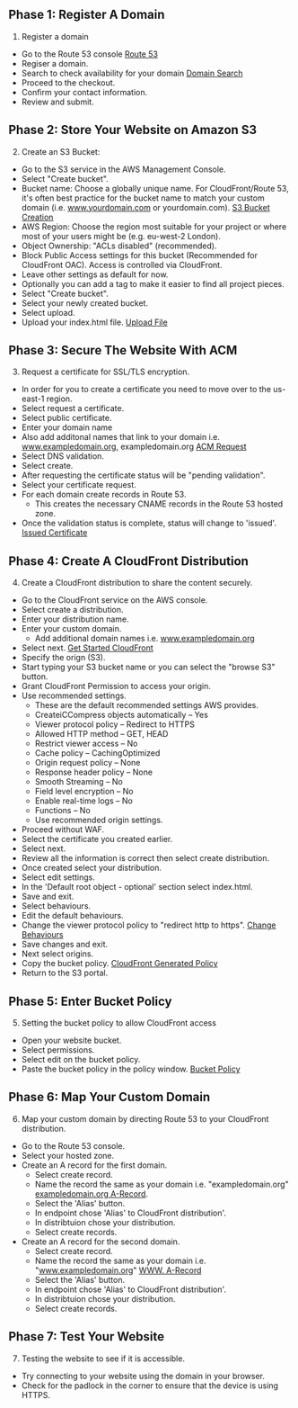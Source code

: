 ## Phase 1: Register A Domain
1. Register a domain
  - Go to the Route 53 console [Route 53](screenshots/visual-guides/1.route53-homepage.png)
  - Regiser a domain.
  - Search to check availability for your domain [Domain Search](screenshots/visual-guides/1.register-domain.png)
  - Proceed to the checkout.
  - Confirm your contact information.
  - Review and submit. 

## Phase 2: Store Your Website on Amazon S3
2. Create an S3 Bucket: 		
  - Go to the S3 service in the AWS Management Console.
  - Select "Create bucket". 
  - Bucket name: Choose a globally unique name. For CloudFront/Route 53, it's often best practice for the bucket name to match your custom domain (i.e. www.yourdomain.com or yourdomain.com). [S3 Bucket Creation](screenshots/visual-guides/2.create-bucket.png)
  - AWS Region: Choose the region most suitable for your project or where most of your users might be (e.g. eu-west-2 London).
  - Object Ownership: "ACLs disabled" (recommended).
  - Block Public Access settings for this bucket (Recommended for CloudFront OAC). Access is controlled via CloudFront.
  - Leave other settings as default for now.
  - Optionally you can add a tag to make it easier to find all project pieces.
  - Select "Create bucket".
  - Select your newly created bucket.
  - Select upload.
  - Upload your index.html file. [Upload File](screenshots/visual-guides/2.upload-file.png)

## Phase 3: Secure The Website With ACM
3. Request a certificate for SSL/TLS encryption. 
  - In order for you to create a certificate you need to move over to the us-east-1 region.
  - Select request a certificate.
  - Select public certificate. 
  - Enter your domain name 
  - Also add additonal names that link to your domain i.e. www.exampledomain.org, exampledomain.org [ACM Request](screenshots/visual-guides/3.request-certificate.png)
  - Select DNS validation.
  - Select create.
  - After requesting the certificate status will be "pending validation".
  - Select your certificate request.
  - For each domain create records in Route 53.
    * This creates the necessary CNAME records in the Route 53 hosted zone.
   - Once the validation status is complete, status will change to 'issued'. [Issued Certificate](screenshots/visual-guides/3.issued-certificate.png)

## Phase 4: Create A CloudFront Distribution
4. Create a CloudFront distribution to share the content securely.
  - Go to the CloudFront service on the AWS console. 
  - Select create a distribution.
  - Enter your distribution name. 
  - Enter your custom domain.
    * Add additional domain names i.e. www.exampledomain.org
  - Select next. [Get Started CloudFront](screenshots/visual-guides/4.create-distribution-01.png)
  - Specify the orign (S3).
  - Start typing your S3 bucket name or you can select the "browse S3" button.
  - Grant CloudFront Permission to access your origin.
  - Use recommended settings. 
    * These are the default recommended settings AWS provides. 
    * CreateiCCompress objects automatically – Yes
    * Viewer protocol policy – Redirect to HTTPS
    * Allowed HTTP method – GET, HEAD
    * Restrict viewer access – No
    * Cache policy – CachingOptimized
    * Origin request policy – None
    * Response header policy – None
    * Smooth Streaming – No
    * Field level encryption – No
    * Enable real-time logs – No
    * Functions – No
    * Use recommended origin settings.
  - Proceed without WAF.
  - Select the certificate you created earlier.
  - Select next.
  - Review all the information is correct then select create distribution.
  - Once created select your distribution.
  - Select edit settings.
  - In the 'Default root object - optional' section select index.html.
  - Save and exit.
  - Select behaviours.
  - Edit the default behaviours.
  - Change the viewer protocol policy to "redirect http to https". [Change Behaviours](screenshots/visual-guides/4.distribution-behaviours.png) 
  - Save changes and exit.
  - Next select origins.
  - Copy the bucket policy. [CloudFront Generated Policy](screenshots/visual-guides/4.copy-bucket-policy.png)
  - Return to the S3 portal.

## Phase 5: Enter Bucket Policy
5. Setting the bucket policy to allow CloudFront access
  - Open your website bucket.
  - Select permissions. 
  - Select edit on the bucket policy.
  - Paste the bucket policy in the policy window. [Bucket Policy](screenshots/visual-guides/5.bucket-policy.png)
    
## Phase 6: Map Your Custom Domain
6. Map your custom domain by directing Route 53 to your CloudFront distribution.
  - Go to the Route 53 console.
  - Select your hosted zone.
  - Create an A record for the first domain.
    * Select create record.
    * Name the record the same as your domain i.e. "exampledomain.org" [exampledomain.org A-Record](screenshots/visual-guides/6.a-record01.png).
    * Select the 'Alias' button.
    * In endpoint chose 'Alias' to CloudFront distribution'.
    * In distribtuion chose your distribution.
    * Select create records.
  - Create an A record for the second domain.
    * Select create record.
    * Name the record the same as your domain i.e. "www.exampledomain.org" [WWW. A-Record](screenshots/visual-guides/6.a-record-02.png)
    * Select the 'Alias' button.
    * In endpoint chose 'Alias' to CloudFront distribution'.
    * In distribtuion chose your distribution.
    * Select create records.

## Phase 7: Test Your Website
7. Testing the website to see if it is accessible.
  - Try connecting to your website using the domain in your browser.
  - Check for the padlock in the corner to ensure that the device is using HTTPS.
  
